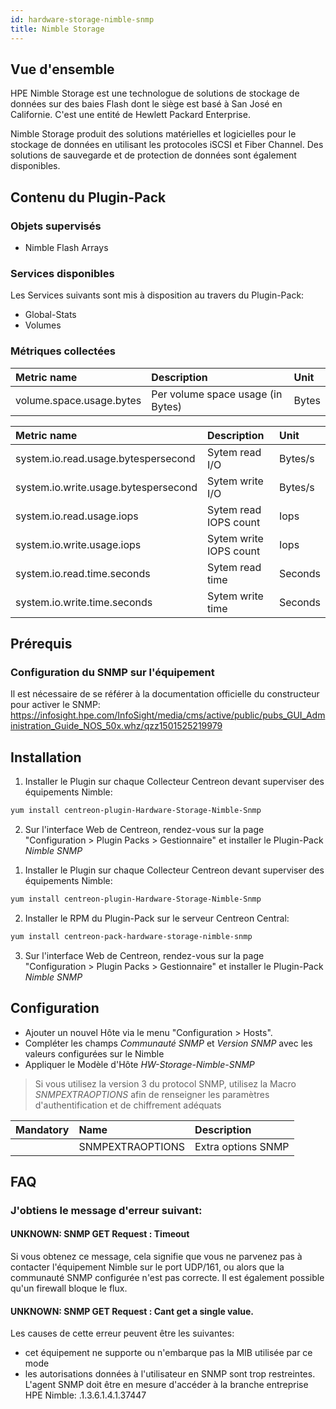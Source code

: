 ```yaml
---
id: hardware-storage-nimble-snmp
title: Nimble Storage
---
```


## Vue d'ensemble

HPE Nimble Storage est une technologue de solutions de stockage de données sur des baies Flash dont le siège
est basé à San José en Californie. C'est une entité de Hewlett Packard Enterprise. 

Nimble Storage produit des solutions matérielles et logicielles pour le stockage de données en utilisant les protocoles
iSCSI et Fiber Channel. Des solutions de sauvegarde et de protection de données sont également disponibles.

## Contenu du Plugin-Pack

### Objets supervisés

* Nimble Flash Arrays

### Services disponibles

Les Services suivants sont mis à disposition au travers du Plugin-Pack: 

* Global-Stats
* Volumes

### Métriques collectées

<!--DOCUSAURUS_CODE_TABS-->

<!--Volume-Usage-->

| Metric name                    | Description                          | Unit  |
| :----------------------------- | :----------------------------------- | :---- |
| volume.space.usage.bytes       | Per volume space usage (in Bytes)    | Bytes |

<!--Global-Stats-->

| Metric name                           | Description                          | Unit    |
| :------------------------------------ | :----------------------------------- | :------ |
| system.io.read.usage.bytespersecond   | Sytem read I/O                       | Bytes/s |
| system.io.write.usage.bytespersecond  | Sytem write I/O                      | Bytes/s |
| system.io.read.usage.iops             | Sytem read IOPS count                | Iops    |
| system.io.write.usage.iops            | Sytem write IOPS count               | Iops    |
| system.io.read.time.seconds           | Sytem read time                      | Seconds |
| system.io.write.time.seconds          | Sytem write time                     | Seconds |

<!--END_DOCUSAURUS_CODE_TABS-->

## Prérequis

### Configuration du SNMP sur l'équipement

Il est nécessaire de se référer à la documentation officielle du constructeur pour activer le SNMP:
https://infosight.hpe.com/InfoSight/media/cms/active/public/pubs_GUI_Administration_Guide_NOS_50x.whz/qzz1501525219979

## Installation

<!--DOCUSAURUS_CODE_TABS-->

<!--Online IMP Licence & IT-100 Editions-->

1. Installer le Plugin sur chaque Collecteur Centreon devant superviser des équipements Nimble:

```bash
yum install centreon-plugin-Hardware-Storage-Nimble-Snmp
```

2. Sur l'interface Web de Centreon, rendez-vous sur la page "Configuration > Plugin Packs > Gestionnaire" et installer le Plugin-Pack *Nimble SNMP*

<!--Offline IMP License-->

1. Installer le Plugin sur chaque Collecteur Centreon devant superviser des équipements Nimble:

```bash
yum install centreon-plugin-Hardware-Storage-Nimble-Snmp
```

2. Installer le RPM du Plugin-Pack sur le serveur Centreon Central:

```bash
yum install centreon-pack-hardware-storage-nimble-snmp
```

3. Sur l'interface Web de Centreon, rendez-vous sur la page "Configuration > Plugin Packs > Gestionnaire" et installer le Plugin-Pack *Nimble SNMP*

## Configuration

* Ajouter un nouvel Hôte via le menu "Configuration > Hosts".
* Compléter les champs *Communauté SNMP* et *Version SNMP* avec les valeurs configurées sur le Nimble
* Appliquer le Modèle d'Hôte *HW-Storage-Nimble-SNMP*

> Si vous utilisez la version 3 du protocol SNMP, utilisez la Macro *SNMPEXTRAOPTIONS* afin de renseigner les paramètres
> d'authentification et de chiffrement adéquats

| Mandatory   | Name                    | Description                       |
| :---------- | :---------------------- | :---------------------------------|
|             | SNMPEXTRAOPTIONS        | Extra options SNMP                |

## FAQ

### J'obtiens le message d'erreur suivant:

#### UNKNOWN: SNMP GET Request : Timeout

Si vous obtenez ce message, cela signifie que vous ne parvenez pas à contacter l'équipement Nimble sur le port UDP/161, 
ou alors que la communauté SNMP configurée n'est pas correcte. Il est également possible qu'un firewall bloque le flux.

#### UNKNOWN: SNMP GET Request : Cant get a single value.

Les causes de cette erreur peuvent être les suivantes: 
  * cet équipement ne supporte ou n'embarque pas la MIB utilisée par ce mode
  * les autorisations données à l'utilisateur en SNMP sont trop restreintes. 
  L'agent SNMP doit être en mesure d'accéder à la branche entreprise HPE Nimble: .1.3.6.1.4.1.37447
